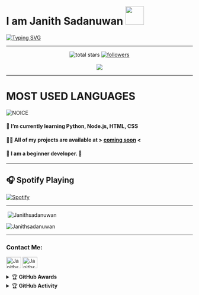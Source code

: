 #  I am Janith Sadanuwan  <img src="https://camo.githubusercontent.com/2c8b3670d933220ae3c023fa1d568682975cce3f10799d0d3ff5ecac394b4ee8/68747470733a2f2f6d656469612e67697068792e636f6d2f6d656469612f31326f75664342304d795a31476f2f67697068792e676966" width="50px">



[![Typing SVG](https://readme-typing-svg.herokuapp.com?color=%23F70000&multiline=true&lines=Hi+Iam+Janith+sadanuwan;This+is+My+Profile+;Subscribe+My;+Janith+Sadanuwan+Youtube+Chanel)](https://git.io/typing-svg) </div>
     
</div>

  ---  
<p align="center">
    <img alt="total stars" title="Total stars on GitHub" src="https://custom-icon-badges.herokuapp.com/badge/dynamic/json?logo=star&color=55960c&labelColor=488207&label=Stars&style=for-the-badge&query=%24.stars&url=https://api.github-star-counter.workers.dev/user/Janithsadanuwan"/></a>
  <a href="https://github.com/Janithsadanuwan?tab=followers">
    <img alt="followers" title="Follow me on Github" src="https://custom-icon-badges.herokuapp.com/github/followers/Janithsadanuwan?color=236ad3&labelColor=1155ba&style=for-the-badge&logo=person-add&label=Follow&logoColor=white"/></a>
    </br></br>
  <a href="https://github.com/Janithsadanuwan/Queen-Nilu">
    <img src="https://komarev.com/ghpvc/?username=Janithsadanuwan&label=Profile%20views&color=brightgreen&label=Profile+Views&style=plastic">
  </a>
  
</p>


---

# MOST USED LANGUAGES
![NOICE](https://github-readme-stats.vercel.app/api/top-langs/?username=janithsadanuwan&theme=dark&show_icons=true)

#### 🌱 I’m currently learning **Python, Node.js, HTML, CSS**

#### 👨‍💻 All of my projects are available at > [coming soon]() <

#### 💫 **I am a beginner developer. 🌆**

---
## 🎧 Spotify Playing

[![Spotify](https://black-amda.vercel.app/api/spotify)](https://open.spotify.com/user/byk2qmulgj77v7sjv55pl0jjy)

---

<p>&nbsp;<img align="center" src="https://github-readme-stats.vercel.app/api?username=Janithsadanuwan&show_icons=true&theme=highcontrast" alt="Janithsadanuwan" /></p>

<p><img align="center" src="https://github-readme-streak-stats.herokuapp.com/?user=Janithsadanuwan&theme=highcontrast" alt="Janithsadanuwan" /></p>
</details>

---
<h3 align="left">Contact Me:</h3>
<p align="left">
<a href="https://www.instagram.com/janithsadanuwan/" target="blank"><img align="center" src="https://cdn.jsdelivr.net/npm/simple-icons@3.0.1/icons/instagram.svg" alt="Janithsadanuwan" height="30" width="40" /></a>
<a href="https://www.reddit.com/user/" target="blank"><img align="center" src="https://cdn.jsdelivr.net/npm/simple-icons@3.0.1/icons/reddit.svg" alt="Janithsadanuwan" height="30" width="40" /></a>
</p>

<details>
    <summary>&#127942 <b>GitHub Awards</b></summary><br/>

![Github Trophy](https://github-profile-trophy.vercel.app/?username=Janithsadanuwan)

</details>

<details>
    <summary>&#127942 <b>GitHub Activity</b></summary><br/>

![Metrics](https://metrics.lecoq.io/Janithsadanuwan?template=classic&followup=1&isocalendar=1&languages=1&isocalendar.duration=half-year&config.timezone=IndiaStandardTime%2FIstanbul)

[![News](https://github-readme-stats.vercel.app/api/pin/?username=Janithsadanuwan&theme=highcontrast&repo=Queen-Nilu)](https://github.com/Janithsadanuwan/Queen-Nilu)

</details>



